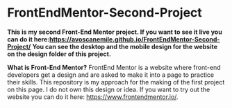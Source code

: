 # FrontEndMentor-Second-Project
**This is my second Front-End Mentor project. If you want to see it live you can do it here:https://avoscanemile.github.io/FrontEndMentor-Second-Project/**
**You can see the desktop and the mobile design for the website on the design folder of this project.**

**What is Front-End Mentor?**
FrontEnd Mentor is a website where front-end developers get a design and are asked to make it into a page to practice their skills. This repository is my approach for the making of the first project on this page. I do not own this design or idea. If you want to try out the website you can do it here: https://www.frontendmentor.io/.
